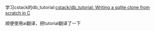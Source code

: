 学习cstack的db_tutorial:[cstack/db_tutorial: Writing a sqlite clone from scratch in C](https://github.com/cstack/db_tutorial)

顺便使用ai翻译，把tutorial翻译了一下
